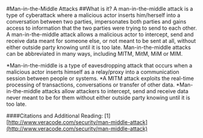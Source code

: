 #Man-in-the-Middle Attacks
##What is it?
A man-in-the-middle attack is a type of cyberattack where a malicious actor inserts him/herself into a conversation between two parties, impersonates both parties and gains access to information that the two parties were trying to send to each other. A man-in-the-middle attack allows a malicious actor to intercept, send and receive data meant for someone else, or not meant to be sent at all, without either outside party knowing until it is too late. Man-in-the-middle attacks can be abbreviated in many ways, including MITM, MitM, MiM or MIM.

*Man-in-the-middle is a type of eavesdropping attack that occurs when a malicious actor inserts himself as a relay/proxy into a communication session between people or systems.
*A MITM attack exploits the real-time processing of transactions, conversations or transfer of other data.
*Man-in-the-middle attacks allow attackers to intercept, send and receive data never meant to be for them without either outside party knowing until it is too late.


####Citations and Additional Reading:
[1][http://www.veracode.com/security/man-middle-attack](http://www.veracode.com/security/man-middle-attack)